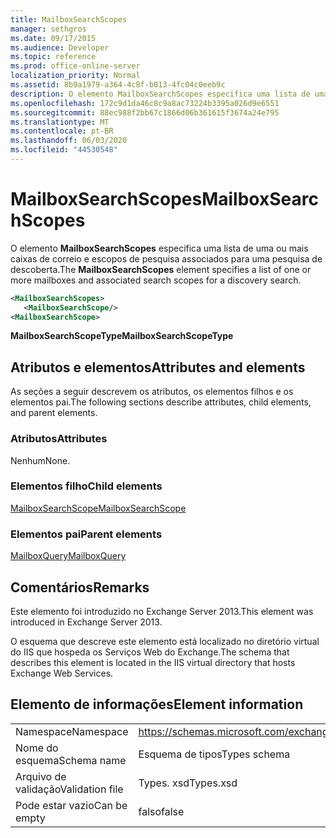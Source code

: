 ```yaml
---
title: MailboxSearchScopes
manager: sethgros
ms.date: 09/17/2015
ms.audience: Developer
ms.topic: reference
ms.prod: office-online-server
localization_priority: Normal
ms.assetid: 8b9a1979-a364-4c8f-b013-4fc04c0eeb9c
description: O elemento MailboxSearchScopes especifica uma lista de uma ou mais caixas de correio e escopos de pesquisa associados para uma pesquisa de descoberta.
ms.openlocfilehash: 172c9d1da46c8c9a8ac73224b3395a026d9e6551
ms.sourcegitcommit: 88ec988f2bb67c1866d06b361615f3674a24e795
ms.translationtype: MT
ms.contentlocale: pt-BR
ms.lasthandoff: 06/03/2020
ms.locfileid: "44530548"
---
```

# <a name="mailboxsearchscopes"></a><span data-ttu-id="6d46b-103">MailboxSearchScopes</span><span class="sxs-lookup"><span data-stu-id="6d46b-103">MailboxSearchScopes</span></span>

<span data-ttu-id="6d46b-104">O elemento **MailboxSearchScopes** especifica uma lista de uma ou mais caixas de correio e escopos de pesquisa associados para uma pesquisa de descoberta.</span><span class="sxs-lookup"><span data-stu-id="6d46b-104">The **MailboxSearchScopes** element specifies a list of one or more mailboxes and associated search scopes for a discovery search.</span></span> 
  
```XML
<MailboxSearchScopes>
   <MailboxSearchScope/>
<MailboxSearchScope>
```

<span data-ttu-id="6d46b-105">**MailboxSearchScopeType**</span><span class="sxs-lookup"><span data-stu-id="6d46b-105">**MailboxSearchScopeType**</span></span>

## <a name="attributes-and-elements"></a><span data-ttu-id="6d46b-106">Atributos e elementos</span><span class="sxs-lookup"><span data-stu-id="6d46b-106">Attributes and elements</span></span>

<span data-ttu-id="6d46b-107">As seções a seguir descrevem os atributos, os elementos filhos e os elementos pai.</span><span class="sxs-lookup"><span data-stu-id="6d46b-107">The following sections describe attributes, child elements, and parent elements.</span></span>
  
### <a name="attributes"></a><span data-ttu-id="6d46b-108">Atributos</span><span class="sxs-lookup"><span data-stu-id="6d46b-108">Attributes</span></span>

<span data-ttu-id="6d46b-109">Nenhum</span><span class="sxs-lookup"><span data-stu-id="6d46b-109">None.</span></span>
  
### <a name="child-elements"></a><span data-ttu-id="6d46b-110">Elementos filho</span><span class="sxs-lookup"><span data-stu-id="6d46b-110">Child elements</span></span>

[<span data-ttu-id="6d46b-111">MailboxSearchScope</span><span class="sxs-lookup"><span data-stu-id="6d46b-111">MailboxSearchScope</span></span>](mailboxsearchscope.md)
  
### <a name="parent-elements"></a><span data-ttu-id="6d46b-112">Elementos pai</span><span class="sxs-lookup"><span data-stu-id="6d46b-112">Parent elements</span></span>

[<span data-ttu-id="6d46b-113">MailboxQuery</span><span class="sxs-lookup"><span data-stu-id="6d46b-113">MailboxQuery</span></span>](mailboxquery.md)
  
## <a name="remarks"></a><span data-ttu-id="6d46b-114">Comentários</span><span class="sxs-lookup"><span data-stu-id="6d46b-114">Remarks</span></span>

<span data-ttu-id="6d46b-115">Este elemento foi introduzido no Exchange Server 2013.</span><span class="sxs-lookup"><span data-stu-id="6d46b-115">This element was introduced in Exchange Server 2013.</span></span>
  
<span data-ttu-id="6d46b-116">O esquema que descreve este elemento está localizado no diretório virtual do IIS que hospeda os Serviços Web do Exchange.</span><span class="sxs-lookup"><span data-stu-id="6d46b-116">The schema that describes this element is located in the IIS virtual directory that hosts Exchange Web Services.</span></span>
  
## <a name="element-information"></a><span data-ttu-id="6d46b-117">Elemento de informações</span><span class="sxs-lookup"><span data-stu-id="6d46b-117">Element information</span></span>

|||
|:-----|:-----|
|<span data-ttu-id="6d46b-118">Namespace</span><span class="sxs-lookup"><span data-stu-id="6d46b-118">Namespace</span></span>  <br/> |https://schemas.microsoft.com/exchange/services/2006/types  <br/> |
|<span data-ttu-id="6d46b-119">Nome do esquema</span><span class="sxs-lookup"><span data-stu-id="6d46b-119">Schema name</span></span>  <br/> |<span data-ttu-id="6d46b-120">Esquema de tipos</span><span class="sxs-lookup"><span data-stu-id="6d46b-120">Types schema</span></span>  <br/> |
|<span data-ttu-id="6d46b-121">Arquivo de validação</span><span class="sxs-lookup"><span data-stu-id="6d46b-121">Validation file</span></span>  <br/> |<span data-ttu-id="6d46b-122">Types. xsd</span><span class="sxs-lookup"><span data-stu-id="6d46b-122">Types.xsd</span></span>  <br/> |
|<span data-ttu-id="6d46b-123">Pode estar vazio</span><span class="sxs-lookup"><span data-stu-id="6d46b-123">Can be empty</span></span>  <br/> |<span data-ttu-id="6d46b-124">falso</span><span class="sxs-lookup"><span data-stu-id="6d46b-124">false</span></span>  <br/> |
   

